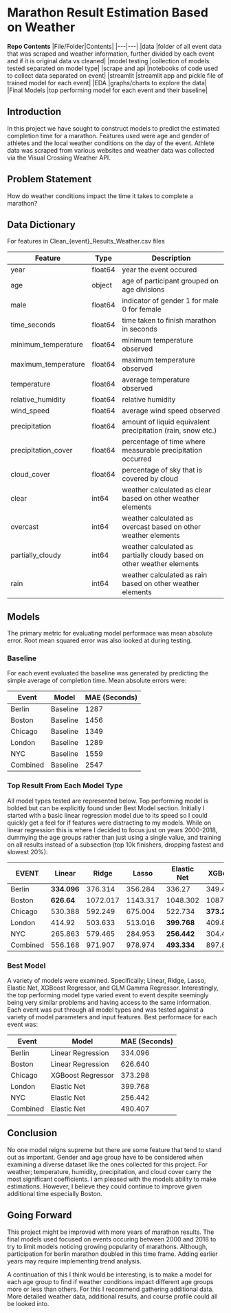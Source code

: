 # Marathon Result Estimation Based on Weather

**Repo Contents**
|File/Folder|Contents|
|---|---|
|data               |folder of all event data that was scraped and weather information, further divided by each event and if it is original data vs cleaned|
|model testing      |collection of models tested separated on model type|
|scrape and api     |notebooks of code used to collect data separated on event|
|streamlit          |streamlit app and pickle file of trained model for each event|
|EDA                |graphs/charts to explore the data|
|Final Models       |top performing model for each event and their baseline|


## Introduction
In this project we have sought to construct models to predict the estimated completion time for a marathon. Features used were age and gender of athletes and the local weather conditions on the day of the event. Athlete data was scraped from various websites and weather data was collected via the Visual Crossing Weather API. 

## Problem Statement
How do weather conditions impact the time it takes to complete a marathon?

## Data Dictionary
For features in Clean_{event}_Results_Weather.csv files

Feature                  |Type|      Description
|---|---|---|
|year                    |float64|   year the event occured|
|age                     |object|    age of participant grouped on age divisions|
|male                    |float64|   indicator of gender 1 for male 0 for female|
|time_seconds            |float64|   time taken to finish marathon in seconds|
|minimum_temperature     |float64|   minimum temperature observed|
|maximum_temperature     |float64|   maximum temperature observed|
|temperature             |float64|   average temperature observed|
|relative_humidity       |float64|   relative humidity|
|wind_speed              |float64|   average wind speed observed|
|precipitation           |float64|   amount of liquid equivalent precipitation (rain, snow etc.)|
|precipitation_cover     |float64|   percentage of time where measurable precipitation occurred|
|cloud_cover             |float64|   percentage of sky that is covered by cloud|
|clear                   |int64|     weather calculated as clear based on other weather elements|
|overcast                |int64|     weather calculated as overcast based on other weather elements|
|partially_cloudy        |int64|     weather calculated as partially cloudy based on other weather elements|
|rain                    |int64|     weather calculated as rain based on other weather elements|

## Models
The primary metric for evaluating model performace was mean absolute error. Root mean squared error was also looked at during testing.

### Baseline
For each event evaluated the baseline was generated by predicting the simple average of completion time. Mean absolute errors were:

|Event      |Model|     MAE (Seconds)|
|---|---|---|
|Berlin     |Baseline|  1287|
|Boston     |Baseline|  1456|
|Chicago    |Baseline|  1349|
|London     |Baseline|  1289|
|NYC        |Baseline|  1559|
|Combined   |Baseline|  2547|

### Top Result From Each Model Type
All model types tested are represented below. Top performing model is bolded but can be explicitly found under Best Model section. Initially I started with a basic linear regression model due to its speed so I could quickly get a feel for if features were distracting to my models. While on linear regression this is where I decided to focus just on years 2000-2018, dummying the age groups rather than just using a single value, and training on all results instead of a subsection (top 10k finishers, dropping fastest and slowest 20%).

|EVENT      |Linear|        Ridge   |Lasso|     Elastic Net |XGBoost|       GLM|
|---|---|---|---|---|---|---|
|Berlin     |**334.096**|   376.314 |356.284|   336.27      |349.424|       366.37|
|Boston     |**626.64**|    1072.017|1143.317|  1048.302    |1087.617|      1024.897|
|Chicago    |530.388|       592.249 |675.004|   522.734     |**373.298**|   578.535|
|London     |414.92|        503.633 |513.016|   **399.768** |409.823|       412.117|
|NYC        |265.863|       579.465 |284.953|   **256.442** |304.401|       331.092|
|Combined   |556.168|       971.907 |978.974|   **493.334** |897.832|       1146.631|


### Best Model
A variety of models were examined. Specifically; Linear, Ridge, Lasso, Elastic Net, XGBoost Regressor, and GLM Gamma Regressor. Interestingly, the top performing model type varied event to event despite seemingly being very similar problems and having access to the same information. Each event was put through all model types and was tested against a variety of model parameters and input features. Best performace for each event was:

|Event      |Model|                 MAE (Seconds)|
|---|---|---|
|Berlin     |Linear Regression|     334.096|
|Boston     |Linear Regression|     626.640| 
|Chicago    |XGBoost Regressor|     373.298| 
|London     |Elastic Net|           399.768| 
|NYC        |Elastic Net|           256.442| 
|Combined   |Elastic Net|           490.407|  

## Conclusion
No one model reigns supreme but there are some feature that tend to stand out as important. Gender and age group have to be considered when examining a diverse dataset like the ones collected for this project. For weather; temperature, humidity, precipitation, and cloud cover carry the most significant coefficients. I am pleased with the models ability to make estimations. However, I believe they could continue to improve given additional time especially Boston.

## Going Forward
This project might be improved with more years of marathon results. The final models used focused on events occuring between 2000 and 2018 to try to limit models noticing growing popularity of marathons. Although, participation for berlin marathon doubled in this time frame. Adding earlier years may require implementing trend analysis.

A continuation of this I think would be interesting, is to make a model for each age group to find if weather conditions impact different age groups more or less than others. For this I recommend gathering additional data. More detailed weather data, additional results, and course profile could all be looked into. 